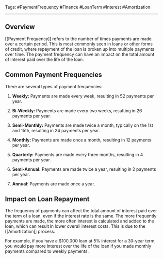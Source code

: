 Tags: #PaymentFrequency #Finance #LoanTerm #Interest #Amortization

---

## Overview

[[Payment Frequency]] refers to the number of times payments are made over a certain period. This is most commonly seen in loans or other forms of credit, where repayment of the loan is broken up into multiple payments over time. The payment frequency can have an impact on the total amount of interest paid over the life of the loan.

## Common Payment Frequencies

There are several types of payment frequencies:

1. **Weekly:** Payments are made every week, resulting in 52 payments per year.
    
2. **Bi-Weekly:** Payments are made every two weeks, resulting in 26 payments per year.
    
3. **Semi-Monthly:** Payments are made twice a month, typically on the 1st and 15th, resulting in 24 payments per year.
    
4. **Monthly:** Payments are made once a month, resulting in 12 payments per year.
    
5. **Quarterly:** Payments are made every three months, resulting in 4 payments per year.
    
6. **Semi-Annual:** Payments are made twice a year, resulting in 2 payments per year.
    
7. **Annual:** Payments are made once a year.
    

## Impact on Loan Repayment

The frequency of payments can affect the total amount of interest paid over the term of a loan, even if the interest rate is the same. The more frequently payments are made, the more often interest is calculated and added to the loan, which can result in lower overall interest costs. This is due to the [[Amortization]] process.

For example, if you have a $100,000 loan at 5% interest for a 30-year term, you would pay more interest over the life of the loan if you made monthly payments compared to weekly payments.